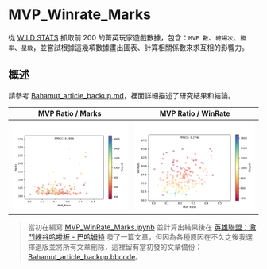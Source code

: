 # MVP_Winrate_Marks

從 [WILD STATS](https://wildstats.gg/) 抓取前 200 的菁英玩家遊戲數據，包含：`MVP 數`、`總場次`、`勝率`、`星級`，並嘗試根據這幾項數據畫出圖表、計算相關係數來求互相的影響力。

## 概述

請參考 [Bahamut_article_backup.md](/MVP_Winrate_Marks/Bahamut_article_backup.md)，裡面詳細描述了研究結果和結論。

MVP Ratio / Marks             |  MVP Ratio / WinRate
:-------------------------:|:-------------------------:
![](/MVP_Winrate_Marks/S7-2023-01-10(1).png)  |  ![](/MVP_Winrate_Marks/S7-2023-01-10(2).png)

> 當初在編寫 [MVP_WinRate_Marks.ipynb](/MVP_Winrate_Marks/MVP_WinRate_Marks.ipynb) 並計算出結果後在 [英雄聯盟：激鬥峽谷哈啦板 - 巴哈姆特](https://forum.gamer.com.tw/B.php?bsn=37459) 發了一篇文章，但因為各種原因在不久之後我選擇退版並將所有文章刪除，這裡留有當初發的文章備份： [Bahamut_article_backup.bbcode](/MVP_Winrate_Marks/Bahamut_article_backup.bbcode)。